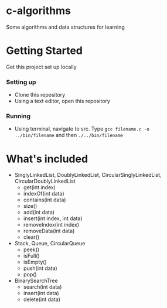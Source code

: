 # c-algorithms
Some algorithms and data structures for learning
# Getting Started
Get this project set up locally
### Setting up
* Clone this repository
* Using a text editor, open this repository
### Running
* Using terminal, navigate to src. Type `gcc filename.c -o ../bin/filename` and then `./../bin/filename`
# What's included
* SinglyLinkedList, DoublyLinkedList, CircularSinglyLinkedList, CircularDoublyLinkedList
  * get(int index)
  * indexOf(int data)
  * contains(int data)
  * size()
  * add(int data)
  * insert(int index, int data)
  * removeIndex(int index)
  * removeData(int data)
  * clear()
* Stack, Queue, CircularQueue
  * peek()
  * isFull()
  * isEmpty()
  * push(int data)
  * pop()
* BinarySearchTree
  * search(int data)
  * insert(int data)
  * delete(int data)
